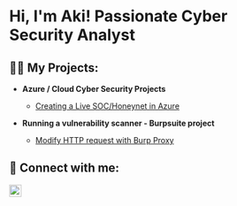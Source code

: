 <h1>Hi, I'm Aki! Passionate Cyber Security Analyst

<h2>👨‍💻 My Projects:</h2>

- <b>Azure / Cloud Cyber Security Projects</b>
  - [Creating a Live SOC/Honeynet in Azure](https://github.com/MVTRXWRLD/Azure-Net.git)

- <b>Running a vulnerability scanner - Burpsuite project</b>
  - [Modify HTTP request with Burp Proxy](https://github.com/MVTRXWRLD/Burp-Suite.git)



<h2> 🤳 Connect with me:</h2>

[<img align="left" alt="AkiMacauley | LinkedIn" width="22px" src="https://cdn.jsdelivr.net/npm/simple-icons@v3/icons/linkedin.svg" />][linkedin]



[linkedin]: https://www.linkedin.com/in/akiwandemacauley/
